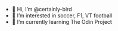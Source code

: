 - 👋 Hi, I’m @certainly-bird
- 👀 I’m interested in soccer, F1, VT football
- 🌱 I’m currently learning The Odin Project

<!---
certainly-bird/certainly-bird is a ✨ special ✨ repository because its `README.md` (this file) appears on your GitHub profile.
You can click the Preview link to take a look at your changes.
--->
